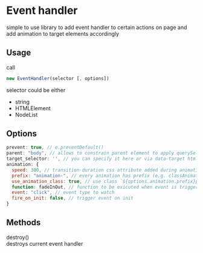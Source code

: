 # Event handler
simple to use library to add event handler to certain actions on page and add animation to target elements accordingly  

## Usage
call  
```js
new EventHandler(selector [, options])
```  

selector could be either  
 - string
 - HTMLElement
 - NodeList

## Options  
```js
prevent: true, // e.preventDefault()
parent: "body", // allows to constrain parent element to apply querySelectorAll from
target_selector: '', // you can specify it here or via data-target html attribute (data-target has more priority)
animation: {
  speed: 300, // transition-duration css attribute added during animation
  prefix: "animation-", // every animation has prefix (e.g. classAnimation adds classes like transition in vue)
  use_animation_class: true, // use class `${options.animation.prefix}playing` to prevent animation overlap
  function: fadeInOut, // function to be exicuted when event is triggerred. Animations return promises which resolve upon end of animation
  event: "click", // event type to watch
  fire_on_init: false, // trigger event on init
}
```

## Methods
destroy()  
destroys current event handler
